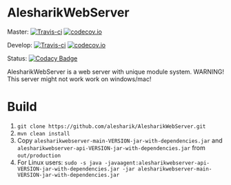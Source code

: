 AlesharikWebServer
==================

Master: [![Travis-ci](https://api.travis-ci.org/alesharik/AlesharikWebServer.svg?branch=master)](https://travis-ci.org/alesharik/AlesharikWebServer) [![codecov.io](https://codecov.io/github/alehsarik/AlesharikWebServer/coverage.svg?branch=master)](https://codecov.io/github/alesharik/AlesharikWebServer?branch=master)

Develop: [![Travis-ci](https://travis-ci.org/alesharik/AlesharikWebServer.svg?branch=develop)](https://travis-ci.org/alesharik/AlesharikWebServer) [![codecov.io](https://codecov.io/github/alehsarik/AlesharikWebServer/coverage.svg?branch=develop)](https://codecov.io/github/alesharik/AlesharikWebServer?branch=develop)

Status: [![Codacy Badge](https://api.codacy.com/project/badge/Grade/a8dc12bb283444998223d228061fa7a2)](https://www.codacy.com/app/alesharik/AlesharikWebServer?utm_source=github.com&amp;utm_medium=referral&amp;utm_content=alesharik/AlesharikWebServer&amp;utm_campaign=Badge_Grade) 

AlesharikWebServer is a web server with unique module system.
WARNING! This server might not work work on windows/mac!

Build
=====
1. `git clone https://github.com/alesharik/AlesharikWebServer.git`
2. `mvn clean install`
3. Copy `alesharikwebserver-main-VERSION-jar-with-dependencies.jar` and `alesharikwebserver-api-VERSION-jar-with-dependencies.jar` from `out/production`
4. For Linux users: `sudo -s java -javaagent:alesharikwebserver-api-VERSION-jar-with-dependencies.jar -jar alesharikwebserver-main-VERSION-jar-with-dependencies.jar`
  
